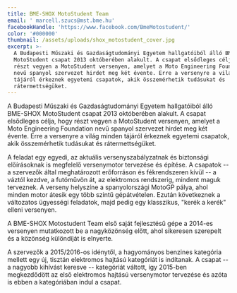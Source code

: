```yaml
---
title: BME-SHOX MotoStudent Team
email: ' marcell.szucs@mst.bme.hu'
facebookHandle: 'https://www.facebook.com/BmeMotostudent/'
color: '#000000'
thumbnail: /assets/uploads/shox_motostudent_cover.jpg
excerpt: >-
  A Budapesti Műszaki és Gazdaságtudományi Egyetem hallgatóiból álló BME-SHOX
  MotoStudent csapat 2013 októberében alakult. A csapat elsődleges célja, hogy
  részt vegyen a MotoStudent versenyen, amelyet a Moto Engineering Foundation
  nevű spanyol szervezet hirdet meg két évente. Erre a versenyre a világ minden
  tájáról érkeznek egyetemi csapatok, akik összemérhetik tudásukat és
  rátermettségüket.
---
```


A Budapesti Műszaki és Gazdaságtudományi Egyetem hallgatóiból álló BME-SHOX
MotoStudent csapat 2013 októberében alakult. A csapat elsődleges célja, hogy
részt vegyen a MotoStudent versenyen, amelyet a Moto Engineering Foundation nevű
spanyol szervezet hirdet meg két évente. Erre a versenyre a világ minden tájáról
érkeznek egyetemi csapatok, akik összemérhetik tudásukat és rátermettségüket.

A feladat egy egyedi, az aktuális versenyszabályzatnak és biztonsági
előírásoknak is megfelelő versenymotor tervezése és építése. A csapatok -- a
szervezők által meghatározott erőforráson és fékrendszeren kívül -- a váztól
kezdve, a futóművön át, az elektromos rendszerig, mindent maguk terveznek. A
verseny helyszíne a spanyolországi MotoGP pálya, ahol minden motor átesik egy
több szintű gépátvételen. Ezután következnek a változatos ügyességi feladatok,
majd pedig egy klasszikus, "kerék a kerék" elleni versenyen.

A BME-SHOX Motostudent Team első saját fejlesztésű gépe a 2014-es versenyen
mutatkozott be a nagyközönség előtt, ahol sikeresen szerepelt és a közönség
különdíját is elnyerte.

A szervezők a 2015/2016-os idénytől, a hagyományos benzines kategória mellett
egy új, tisztán elektromos hajtású kategóriát is indítanak. A csapat -- a
nagyobb kihívást keresve -- kategóriát váltott, így 2015-ben megkezdődött az
első elektromos hajtású versenymotor tervezése és azóta is ebben a kategóriában
indul a csapat.

